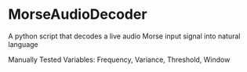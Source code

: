 # MorseAudioDecoder
A python script that decodes a live audio Morse input signal into natural language 

Manually Tested Variables: Frequency, Variance, Threshold, Window
